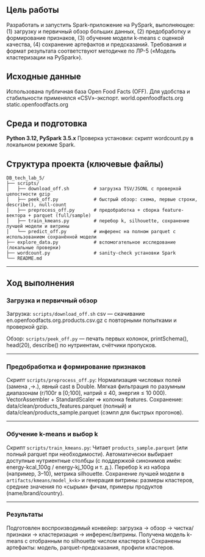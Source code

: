 ## Цель работы

Разработать и запустить Spark-приложение на PySpark, выполняющее: (1) загрузку и первичный обзор больших данных, (2) предобработку и формирование признаков, (3) обучение модели k-means с оценкой качества, (4) сохранение артефактов и предсказаний. Требования и формат результата соответствуют методичке по ЛР-5 («Модель кластеризации на PySpark»).

## Исходные данные
Использована публичная база Open Food Facts (OFF). Для удобства и стабильности применялся «CSV»-экспорт.
world.openfoodfacts.org
static.openfoodfacts.org

## Среда и подготовка
**Python 3.12, PySpark 3.5.x**
Проверка установки: скрипт wordcount.py в локальном режиме Spark.

## Структура проекта (ключевые файлы)
```
DB_tech_lab_5/
├── scripts/
│   ├── download_off.sh         # загрузка TSV/JSONL с проверкой целостности gzip
│   ├── peek_off.py             # быстрый обзор: схема, первые строки, describe(), null-count
│   ├── preprocess_off.py       # предобработка + сборка feature-вектора + parquet (full/sample)
│   ├── train_kmeans.py         # перебор k, silhouette, сохранение лучшей модели и витрины
│   └── predict_off.py          # инференс на полном parquet с использованием сохранённой модели
├── explore_data.py             # вспомогательное исследование (локальные проверки)
├── wordcount.py                # sanity-check установки Spark
└── README.md

```
---

## Ход выполнения
### Загрузка и первичный обзор
Загрузка: `scripts/download_off.sh` csv — скачивание en.openfoodfacts.org.products.csv.gz с повторными попытками и проверкой gzip.

Обзор: `scripts/peek_off.py` — печать первых колонок, printSchema(), head(20), describe() по нутриентам, счётчики пропусков.

---

### Предобработка и формирование признаков
Скрипт `scripts/preprocess_off.py`:
Нормализация числовых полей (замена ,→.), явный cast в Double.
Мягкая фильтрация по разумным диапазонам (г/100г в [0;100], натрий ≤ 40, энергия ≤ 10 000).
VectorAssembler + StandardScaler ⇒ колонка features.
Сохранение: data/clean/products_features.parquet (полный) и data/clean/products_sample.parquet (сэмпл для быстрых прогонов).

---

### Обучение k-means и выбор k
Скрипт `scripts/train_kmeans.py`:
Читает `products_sample.parquet` (или полный parquet при необходимости).
Автоматически выбирает доступные нутриентные столбцы (с поддержкой синонимов имён: energy-kcal_100g / energy-kj_100g и т. д.).
Перебор k из набора (например, 3–10), метрика silhouette.
Сохранение лучшей модели в `artifacts/kmeans/model_k<k>` и генерация витрины: размеры кластеров, средние значения по «сырым» фичам, примеры продуктов (name/brand/country).

---

### Результаты
Подготовлен воспроизводимый конвейер: загрузка → обзор → чистка/признаки → кластеризация → инференс/витрины.
Получена модель k-means с отобранным по silhouette числом кластеров k
Сохранены артефакты: модель, parquet-предсказания, профили кластеров.
